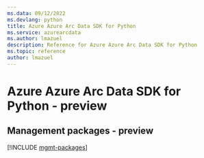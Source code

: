 ```yaml
---
ms.data: 09/12/2022
ms.devlang: python
title: Azure Azure Arc Data SDK for Python
ms.service: azurearcdata
ms.author: lmazuel
description: Reference for Azure Azure Arc Data SDK for Python
ms.topic: reference
author: lmazuel
---
```

# Azure Azure Arc Data SDK for Python - preview

## Management packages - preview
[!INCLUDE [mgmt-packages](azure-arc-data-mgmt-index.md)]